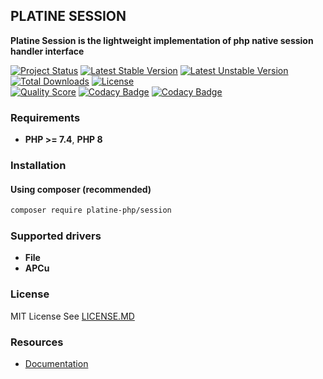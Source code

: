 ## PLATINE SESSION
**Platine Session is the lightweight implementation of php native session handler interface**

[![Project Status](http://opensource.box.com/badges/active.svg)](http://opensource.box.com/badges)
[![Latest Stable Version](https://poser.pugx.org/platine-php/session/v)](https://packagist.org/packages/platine-php/session)
[![Latest Unstable Version](https://poser.pugx.org/platine-php/session/v/unstable)](https://packagist.org/packages/platine-php/session)
[![Total Downloads](https://poser.pugx.org/platine-php/session/downloads)](https://packagist.org/packages/platine-php/session)
[![License](https://poser.pugx.org/platine-php/session/license)](https://packagist.org/packages/platine-php/session)  
[![Quality Score](https://img.shields.io/scrutinizer/g/platine-php/session.svg?style=flat-square)](https://scrutinizer-ci.com/g/platine-php/session)
[![Codacy Badge](https://app.codacy.com/project/badge/Grade/8bdc5de72e7a40dd809abdea4d07082d)](https://app.codacy.com/gh/platine-php/session/dashboard?utm_source=gh&utm_medium=referral&utm_content=&utm_campaign=Badge_grade)
[![Codacy Badge](https://app.codacy.com/project/badge/Coverage/8bdc5de72e7a40dd809abdea4d07082d)](https://app.codacy.com/gh/platine-php/session/dashboard?utm_source=gh&utm_medium=referral&utm_content=&utm_campaign=Badge_coverage)

### Requirements 
- **PHP >= 7.4**, **PHP 8** 

### Installation
#### Using composer (recommended)
```bash
composer require platine-php/session
```

### Supported drivers 
- **File**
- **APCu**


### License
MIT License See [LICENSE.MD](LICENSE.MD)

### Resources
- [Documentation](https://docs.platine-php.com/packages/session)

